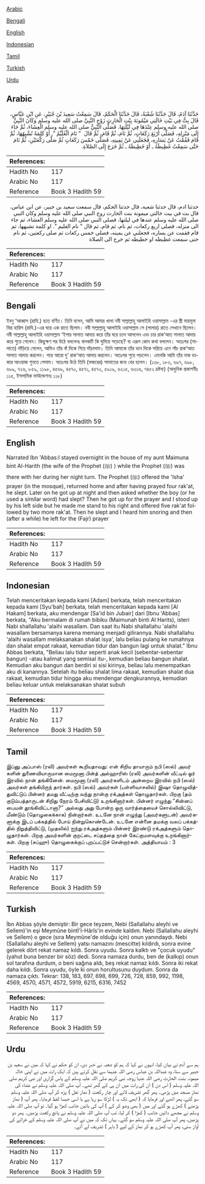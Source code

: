 [Arabic](#arabic)

[Bengali](#bengali)

[English](#english)

[Indonesian](#indonesian)

[Tamil](#tamil)

[Turkish](#turkish)

[Urdu](#urdu)

## Arabic


<div dir="rtl" lang="ar" style={{fontSize:'larger',backgroundColor:'#f8f9fa',padding:20}}>
حَدَّثَنَا آدَمُ، قَالَ حَدَّثَنَا شُعْبَةُ، قَالَ حَدَّثَنَا الْحَكَمُ، قَالَ سَمِعْتُ سَعِيدَ بْنَ جُبَيْرٍ، عَنِ ابْنِ عَبَّاسٍ، قَالَ بِتُّ فِي بَيْتِ خَالَتِي مَيْمُونَةَ بِنْتِ الْحَارِثِ زَوْجِ النَّبِيِّ صلى الله عليه وسلم وَكَانَ النَّبِيُّ صلى الله عليه وسلم عِنْدَهَا فِي لَيْلَتِهَا، فَصَلَّى النَّبِيُّ صلى الله عليه وسلم الْعِشَاءَ، ثُمَّ جَاءَ إِلَى مَنْزِلِهِ، فَصَلَّى أَرْبَعَ رَكَعَاتٍ، ثُمَّ نَامَ، ثُمَّ قَامَ، ثُمَّ قَالَ ‏ "‏ نَامَ الْغُلَيِّمُ ‏"‏‏.‏ أَوْ كَلِمَةً تُشْبِهُهَا، ثُمَّ قَامَ فَقُمْتُ عَنْ يَسَارِهِ، فَجَعَلَنِي عَنْ يَمِينِهِ، فَصَلَّى خَمْسَ رَكَعَاتٍ ثُمَّ صَلَّى رَكْعَتَيْنِ، ثُمَّ نَامَ حَتَّى سَمِعْتُ غَطِيطَهُ ـ أَوْ خَطِيطَهُ ـ ثُمَّ خَرَجَ إِلَى الصَّلاَةِ‏.‏
</div>
<div style={{backgroundColor:'#f8f9fa',padding:20, marginBottom: 10}}><table> <thead> <tr> <th>References:</th> <th></th> </tr> </thead> <tbody><tr><td>Hadith No</td><td>117</td></tr><tr><td>Arabic No</td><td>117</td></tr><tr><td>Reference</td><td>Book 3 Hadith 59</td></tr></tbody></table></div>


<div dir="rtl" lang="ar" style={{fontSize:'larger',backgroundColor:'#f8f9fa',padding:20}}>
حدثنا ادم، قال حدثنا شعبة، قال حدثنا الحكم، قال سمعت سعيد بن جبير، عن ابن عباس، قال بت في بيت خالتي ميمونة بنت الحارث زوج النبي صلى الله عليه وسلم وكان النبي صلى الله عليه وسلم عندها في ليلتها، فصلى النبي صلى الله عليه وسلم العشاء، ثم جاء الى منزله، فصلى اربع ركعات، ثم نام، ثم قام، ثم قال " نام الغليم ". او كلمة تشبهها، ثم قام فقمت عن يساره، فجعلني عن يمينه، فصلى خمس ركعات ثم صلى ركعتين، ثم نام حتى سمعت غطيطه او خطيطه ثم خرج الى الصلاة
</div>
<div style={{backgroundColor:'#f8f9fa',padding:20, marginBottom: 10}}><table> <thead> <tr> <th>References:</th> <th></th> </tr> </thead> <tbody><tr><td>Hadith No</td><td>117</td></tr><tr><td>Arabic No</td><td>117</td></tr><tr><td>Reference</td><td>Book 3 Hadith 59</td></tr></tbody></table></div>

## Bengali


<div dir="ltr" lang="bn" style={{fontSize:'larger',backgroundColor:'#f8f9fa',padding:20}}>
ইবনু ‘আব্বাস (রাযি.) হতে বর্ণিত। তিনি বলেন, আমি আমার খালা নবী সাল্লাল্লাহু আলাইহি ওয়াসাল্লাম -এর স্ত্রী মায়মূনা বিন্ত হারিস (রাযি.)-এর ঘরে এক রাতে ছিলাম। নবী সাল্লাল্লাহু আলাইহি ওয়াসাল্লাম সে (পালার) রাতে সেখানে ছিলেন। নবী সাল্লাল্লাহু আলাইহি ওয়াসাল্লাম ‘ইশার সালাত আদায় করে তাঁর ঘরে চলে আসলেন এবং চার রাক‘আত সালাত আদায় করে শুয়ে গেলেন। কিছুক্ষণ পর উঠে বললেনঃ বালকটি কি ঘুমিয়ে পড়েছে? বা এরূপ কোন কথা বললেন। অতঃপর (সালাতে) দাঁড়িয়ে গেলেন, আমিও তাঁর বাঁ দিকে গিয়ে দাঁড়ালাম। তিনি আমাকে তাঁর ডান দিকে সরিয়ে এনে পাঁচ রাক‘আত সালাত আদায় করলেন। পরে আরো দু’ রাক‘আত আদায় করলেন। অতঃপর শুয়ে পড়লেন। এমনকি আমি তাঁর নাক ডাকার আওয়াজ শুনতে পেলাম। অতঃপর উঠে তিনি (ফজরের) সালাতের জন্য বের হলেন। (১৩৮, ১৮৩, ৬৯৭, ৬৯৮, ৬৯৯, ৭২৬, ৮৫৯, ১১৯৮, ৪৫৬৯, ৪৫৭০, ৪৫৭১, ৪৫৭২, ৫৯১৯, ৬২১৫, ৬৩১৬, ৭৪৫২ দ্রষ্টব্য) (আধুনিক প্রকাশনীঃ ১১৫, ইসলামিক ফাউন্ডেশনঃ ১১৮)
</div>
<div style={{backgroundColor:'#f8f9fa',padding:20, marginBottom: 10}}><table> <thead> <tr> <th>References:</th> <th></th> </tr> </thead> <tbody><tr><td>Hadith No</td><td>117</td></tr><tr><td>Arabic No</td><td>117</td></tr><tr><td>Reference</td><td>Book 3 Hadith 59</td></tr></tbody></table></div>

## English


<div dir="ltr" lang="en" style={{fontSize:'larger',backgroundColor:'#f8f9fa',padding:20}}>
Narrated Ibn 'Abbas:I stayed overnight in the house of my aunt Maimuna bint Al-Harith (the wife of the Prophet (ﷺ) ) while the Prophet (ﷺ) was there with her during her night turn. The Prophet (ﷺ) offered the 'Isha' prayer (in the mosque), returned home and after having prayed four rak'at, he slept. Later on he got up at night and then asked whether the boy (or he used a similar word) had slept? Then he got up for the prayer and I stood up by his left side but he made me stand to his right and offered five rak'at followed by two more rak'at. Then he slept and I heard him snoring and then (after a while) he left for the (Fajr) prayer
</div>
<div style={{backgroundColor:'#f8f9fa',padding:20, marginBottom: 10}}><table> <thead> <tr> <th>References:</th> <th></th> </tr> </thead> <tbody><tr><td>Hadith No</td><td>117</td></tr><tr><td>Arabic No</td><td>117</td></tr><tr><td>Reference</td><td>Book 3 Hadith 59</td></tr></tbody></table></div>

## Indonesian


<div dir="ltr" lang="id" style={{fontSize:'larger',backgroundColor:'#f8f9fa',padding:20}}>
Telah menceritakan kepada kami [Adam] berkata, telah menceritakan kepada kami [Syu'bah] berkata, telah menceritakan kepada kami [Al Hakam] berkata, aku mendengar [Sa'id bin Jubair] dari [Ibnu 'Abbas] berkata, "Aku bermalam di rumah bibiku (Maimunah binti Al Harits), isteri Nabi shallallahu 'alaihi wasallam. Dan saat itu Nabi shallallahu 'alaihi wasallam bersamanya karena memang menjadi gilirannya. Nabi shallallahu 'alaihi wasallam melaksanakan shalat isya', lalu beliau pulang ke rumahnya dan shalat empat rakaat, kemudian tidur dan bangun lagi untuk shalat." Ibnu Abbas berkata, "Beliau lalu tidur seperti anak kecil (sebentar-sebentar bangun) -atau kalimat yang semisal itu-, kemudian beliau bangun shalat. Kemudian aku bangun dan berdiri si sisi kirinya, beliau lalu menempatkan aku di kanannya. Setelah itu beliau shalat lima rakaat, kemudian shalat dua rakaat, kemudian tidur hingga aku mendengar dengkurannya, kemudian beliau keluar untuk melaksanakan shalat subuh
</div>
<div style={{backgroundColor:'#f8f9fa',padding:20, marginBottom: 10}}><table> <thead> <tr> <th>References:</th> <th></th> </tr> </thead> <tbody><tr><td>Hadith No</td><td>117</td></tr><tr><td>Arabic No</td><td>117</td></tr><tr><td>Reference</td><td>Book 3 Hadith 59</td></tr></tbody></table></div>

## Tamil


<div dir="ltr" lang="ta" style={{fontSize:'larger',backgroundColor:'#f8f9fa',padding:20}}>
இப்னு அப்பாஸ் (ரலி) அவர்கள் கூறியதாவது: என் சிறிய தாயாரும் நபி (ஸல்) அவர் களின் துணைவியாருமான மைமூனா பின்த் அல்ஹாரிஸ் (ரலி) அவர்களின் வீட்டில் ஓர் இரவில் நான் தங்கினேன். மைமூனா (ரலி) அவர்களிடம் அன்றைய இரவில் நபி (ஸல்) அவர்கள் தங்கியிருந் தார்கள். நபி (ஸல்) அவர்கள் (பள்ளிவாசலில்) இஷா தொழுவித்துவிட்டுப் பின்னர் தமது வீட்டிற்கு வந்து நான்கு ரக்அத்கள் தொழுதார்கள். பிறகு (தம் குடும்பத்தாருடன் சிறிது நேரம் பேசிவிட்டு) உறங்கினார்கள். பின்னர் எழுந்து “சின்னப் பையன் தூங்கிவிட்டானா?” அல்லது அது போன்ற ஒரு வார்த்தையைச் சொல்லிவிட்டு, மீண்டும் (தொழுகைக்காக) நின்றார்கள். உடனே நான் எழுந்து (அவர்களுடன்) அவர்களுக்கு இடப் பக்கத்தில் போய் நின்றுகொண்டேன். உடனே என்னை தமக்கு வலப் பக்கத்தில் நிறுத்திவிட்டு, (முதலில்) ஐந்து ரக்அத்களும் பின்னர் இரண்டு ரக்அத்களும் தொழுதார்கள். பிறகு அவர்களின் குறட்டை சப்தத்தை நான் கேட்குமளவுக்கு உறங்கினார்கள். பிறகு (சுப்ஹு) தொழுகைக்குப் புறப்பட்டுச் சென்றார்கள். அத்தியாயம் : 3
</div>
<div style={{backgroundColor:'#f8f9fa',padding:20, marginBottom: 10}}><table> <thead> <tr> <th>References:</th> <th></th> </tr> </thead> <tbody><tr><td>Hadith No</td><td>117</td></tr><tr><td>Arabic No</td><td>117</td></tr><tr><td>Reference</td><td>Book 3 Hadith 59</td></tr></tbody></table></div>

## Turkish


<div dir="ltr" lang="tr" style={{fontSize:'larger',backgroundColor:'#f8f9fa',padding:20}}>
İbn Abbas şöyle demiştir: Bir gece teyzem, Nebi (Sallallahu aleyhi ve Sellem)'in eşi Meymûne bintİ'l-Hârîs'in evinde kaldım. Nebi (Sallallahu aleyhi ve Sellem) o gece (sıra Meymûne'de olduğu için) onun yanındaydı. Nebi (Sallallahu aleyhi ve Sellem) yatsı namazını (mescitte) kıldırdı, sonra evine gelerek dört rekat namaz kıldı. Sonra uyudu. Sonra kalktı ve "çocuk uyudu" (yahut buna benzer bir söz) dedi. Sonra namaza durdu, ben de (kalkıp) onun sol tarafına durdum, o beni sağına aldı, beş rekat namaz kıldı. Sonra iki rekat daha kıldı. Sonra uyudu, öyle ki onun horultusunu duydum. Sonra da namaza çıktı. Tekrar: 138, 183, 697, 698, 699, 726, 728, 859, 992, 1198, 4569, 4570, 4571, 4572, 5919, 6215, 6316, 7452
</div>
<div style={{backgroundColor:'#f8f9fa',padding:20, marginBottom: 10}}><table> <thead> <tr> <th>References:</th> <th></th> </tr> </thead> <tbody><tr><td>Hadith No</td><td>117</td></tr><tr><td>Arabic No</td><td>117</td></tr><tr><td>Reference</td><td>Book 3 Hadith 59</td></tr></tbody></table></div>

## Urdu


<div dir="rtl" lang="ur" style={{fontSize:'larger',backgroundColor:'#f8f9fa',padding:20}}>
ہم سے آدم نے بیان کیا، انہوں نے کہا کہ ہم کو شعبہ نے خبر دی، ان کو حکم نے کہا کہ میں نے سعید بن جبیر سے سنا، وہ عبداللہ بن عباس رضی اللہ عنہما سے نقل کرتے ہیں کہ ایک رات میں نے اپنی خالہ میمونہ بنت الحارث رضی اللہ عنہا زوجہ نبی کریم صلی اللہ علیہ وسلم کے پاس گزاری اور نبی کریم صلی اللہ علیہ وسلم ( اس دن ) ان کی رات میں ان ہی کے گھر تھے۔ آپ صلی اللہ علیہ وسلم نے عشاء کی نماز مسجد میں پڑھی۔ پھر گھر تشریف لائے اور چار رکعت ( نماز نفل ) پڑھ کر آپ صلی اللہ علیہ وسلم سو گئے، پھر اٹھے اور فرمایا کہ ( ابھی تک یہ ) لڑکا سو رہا ہے یا اسی جیسا لفظ فرمایا۔ پھر آپ ( نماز پڑھنے ) کھڑے ہو گئے اور میں ( بھی وضو کر کے ) آپ کی بائیں جانب کھڑا ہو گیا۔ تو آپ صلی اللہ علیہ وسلم نے مجھے دائیں جانب ( کھڑا ) کر لیا، تب آپ صلی اللہ علیہ وسلم نے پانچ رکعت پڑھیں۔ پھر دو پڑھیں، پھر آپ صلی اللہ علیہ وسلم سو گئے۔ یہاں تک کہ میں نے آپ صلی اللہ علیہ وسلم کے خراٹے کی آواز سنی، پھر آپ کھڑے ہو کر نماز کے لیے ( باہر ) تشریف لے آئے۔
</div>
<div style={{backgroundColor:'#f8f9fa',padding:20, marginBottom: 10}}><table> <thead> <tr> <th>References:</th> <th></th> </tr> </thead> <tbody><tr><td>Hadith No</td><td>117</td></tr><tr><td>Arabic No</td><td>117</td></tr><tr><td>Reference</td><td>Book 3 Hadith 59</td></tr></tbody></table></div>